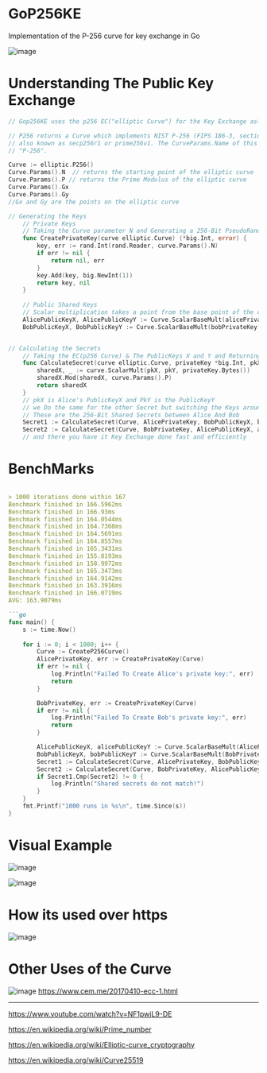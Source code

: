# GoP256KE
Implementation of the P-256 curve for key exchange in Go


![image](https://github.com/YABOIpy/-GoP256/assets/110062350/5f1edbba-7cf0-4afa-9434-f8cb27a73dee)


# Understanding The Public Key Exchange 
```go
// Gop256KE uses the p256 EC("elliptic Curve") for the Key Exchange aslo known as ECDH("Elliptic Curve Diffie Hellman") 

// P256 returns a Curve which implements NIST P-256 (FIPS 186-3, section D.2.3),
// also known as secp256r1 or prime256v1. The CurveParams.Name of this Curve is
// "P-256".

Curve := elliptic.P256()
Curve.Params().N  // returns the starting point of the elliptic curve
Curve.Params().P // returns the Prime Modulus of the elliptic curve
Curve.Params().Gx 
Curve.Params().Gy
//Gx and Gy are the points on the elliptic curve

// Generating the Keys
	// Private Keys
	// Taking the Curve parameter N and Generating a 256-Bit PseudoRandom Key That is used as a Private Key 
	func CreatePrivateKey(curve elliptic.Curve) (*big.Int, error) {
		key, err := rand.Int(rand.Reader, curve.Params().N)
		if err != nil {
			return nil, err
		}
		key.Add(key, big.NewInt(1))
		return key, nil
	}
	
	// Public Shared Keys
	// Scalar multiplication takes a point from the base point of the curve("Curve.Params().N") and multiplying it by the Private Key
	AlicePublicKeyX, AlicePublicKeyY := Curve.ScalarBaseMult(alicePrivateKey.Bytes())
	BobPublicKeyX, BobPublicKeyY := Curve.ScalarBaseMult(bobPrivateKey.Bytes())


// Calculating the Secrets
	// Taking the EC(p256 Curve) & The PublicKeys X and Y and Returning The Shared X Secret of the keys
	func CalculateSecret(curve elliptic.Curve, privateKey *big.Int, pkX, pkY *big.Int) *big.Int {
		sharedX, _ := curve.ScalarMult(pkX, pkY, privateKey.Bytes())
		sharedX.Mod(sharedX, curve.Params().P)
		return sharedX
	}
	// pkX is Alice's PublicKeyX and PkY is the PublicKeyY
	// we Do the same for the other Secret but switching the Keys around and using Bobs Private Key
	// These are the 256-Bit Shared Secrets between Alice And Bob
	Secret1 := CalculateSecret(Curve, AlicePrivateKey, BobPublicKeyX, bobPublicKeyY)
	Secret2 := CalculateSecret(Curve, BobPrivateKey, AlicePublicKeyX, alicePublicKeyY)
	// and there you have it Key Exchange done fast and efficiently

```

# BenchMarks
```md

> 1000 iterations done within 167
Benchmark finished in 166.5962ms
Benchmark finished in 166.93ms
Benchmark finished in 164.0544ms
Benchmark finished in 164.7368ms
Benchmark finished in 164.5691ms
Benchmark finished in 164.8557ms
Benchmark finished in 165.3431ms
Benchmark finished in 155.8193ms
Benchmark finished in 158.9972ms
Benchmark finished in 165.3473ms
Benchmark finished in 164.9142ms
Benchmark finished in 163.3916ms
Benchmark finished in 166.0719ms
AVG: 163.9079ms

```go
func main() {
	s := time.Now()
	
	for i := 0; i < 1000; i++ {
		Curve := CreateP256Curve()
		AlicePrivateKey, err := CreatePrivateKey(Curve)
		if err != nil {
			log.Println("Failed To Create Alice's private key:", err)
			return
		}

		BobPrivateKey, err := CreatePrivateKey(Curve)
		if err != nil {
			log.Println("Failed To Create Bob's private key:", err)
			return
		}

		AlicePublicKeyX, alicePublicKeyY := Curve.ScalarBaseMult(AlicePrivateKey.Bytes())
		BobPublicKeyX, bobPublicKeyY := Curve.ScalarBaseMult(BobPrivateKey.Bytes())
		Secret1 := CalculateSecret(Curve, AlicePrivateKey, BobPublicKeyX, bobPublicKeyY)
		Secret2 := CalculateSecret(Curve, BobPrivateKey, AlicePublicKeyX, alicePublicKeyY)
		if Secret1.Cmp(Secret2) != 0 {
			log.Println("Shared secrets do not match!")
		}
	}
	fmt.Printf("1000 runs in %s\n", time.Since(s))
}


```
# Visual Example
![image](https://github.com/YABOIpy/GoP256KE/assets/110062350/319fcaba-1349-4b3b-9af5-647b72aec0f1)

![image](https://github.com/YABOIpy/GoP256KE/assets/110062350/36c09ed7-cb2e-4361-bee5-1e7a75e59efd)

# How its used over https
![image](https://github.com/YABOIpy/GoP256KE/assets/110062350/bc0ad27e-d558-4fdb-8cd3-b58ca47b8fdc)

# Other Uses of the Curve
![image](https://github.com/YABOIpy/GoP256KE/assets/110062350/f3c95a7d-dd78-4bd4-a72c-0588ad27db9c)
https://www.cem.me/20170410-ecc-1.html
_______

https://www.youtube.com/watch?v=NF1pwjL9-DE

https://en.wikipedia.org/wiki/Prime_number

https://en.wikipedia.org/wiki/Elliptic-curve_cryptography

https://en.wikipedia.org/wiki/Curve25519

